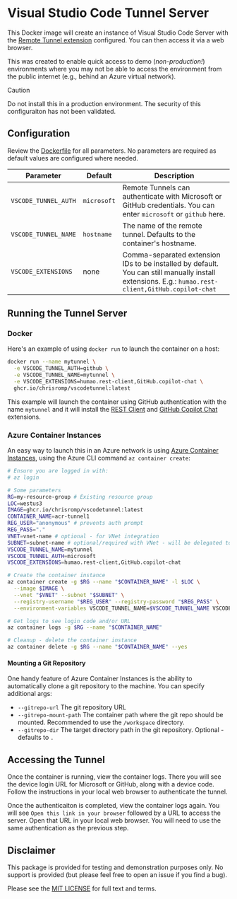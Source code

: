 # Visual Studio Code Tunnel Server

This Docker image will create an instance of Visual Studio Code Server with the [Remote Tunnel extension](https://code.visualstudio.com/docs/remote/tunnels) configured. You can then access it via a web browser.

This was created to enable quick access to demo (_non-production!_) environments where you may not be able to access the environment from the public internet (e.g., behind an Azure virtual network).

> [!CAUTION]
> Do not install this in a production environment. The security of this configuraiton has not been validated.

## Configuration

Review the [Dockerfile](Dockerfile) for all parameters. No parameters are required as default values are configured where needed.

| Parameter | Default | Description |
| --- | --- | --- |
| `VSCODE_TUNNEL_AUTH` | `microsoft` | Remote Tunnels can authenticate with Microsoft or GitHub credentials. You can enter `microsoft` or `github` here. |
| `VSCODE_TUNNEL_NAME` | `hostname` | The name of the remote tunnel. Defaults to the container's hostname. |
| `VSCODE_EXTENSIONS` | none | Comma-separated extension IDs to be installed by default. You can still manually install extensions. E.g.: `humao.rest-client,GitHub.copilot-chat` |

## Running the Tunnel Server

### Docker

Here's an example of using `docker run` to launch the container on a host:

```bash
docker run --name mytunnel \
  -e VSCODE_TUNNEL_AUTH=github \
  -e VSCODE_TUNNEL_NAME=mytunnel \
  -e VSCODE_EXTENSIONS=humao.rest-client,GitHub.copilot-chat \
  ghcr.io/chrisromp/vscodetunnel:latest
```

This example will launch the container using GitHub authentication with the name `mytunnel` and it will install the [REST Client](https://marketplace.visualstudio.com/items?itemName=humao.rest-client) and [GitHub Copilot Chat](https://marketplace.visualstudio.com/items?itemName=github.copilot-chat) extensions.

### Azure Container Instances

An easy way to launch this in an Azure network is using [Azure Container Instances](https://learn.microsoft.com/en-us/azure/container-instances/), using the Azure CLI command `az container create`:

```bash
# Ensure you are logged in with:
# az login

# Some parameters
RG=my-resource-group # Existing resource group
LOC=westus3
IMAGE=ghcr.io/chrisromp/vscodetunnel:latest
CONTAINER_NAME=acr-tunnel1
REG_USER="anonymous" # prevents auth prompt
REG_PASS="."
VNET=vnet-name # optional - for VNet integration
SUBNET=subnet-name # optional/required with VNet - will be delegated to ACI
VSCODE_TUNNEL_NAME=mytunnel
VSCODE_TUNNEL_AUTH=microsoft
VSCODE_EXTENSIONS=humao.rest-client,GitHub.copilot-chat

# Create the container instance
az container create -g $RG --name "$CONTAINER_NAME" -l $LOC \
  --image $IMAGE \
  --vnet "$VNET" --subnet "$SUBNET" \
  --registry-username "$REG_USER" --registry-password "$REG_PASS" \
  --environment-variables VSCODE_TUNNEL_NAME=$VSCODE_TUNNEL_NAME VSCODE_TUNNEL_AUTH=$VSCODE_TUNNEL_AUTH VSCODE_EXTENSIONS=$VSCODE_EXTENSIONS

# Get logs to see login code and/or URL
az container logs -g $RG --name "$CONTAINER_NAME"

# Cleanup - delete the container instance
az container delete -g $RG --name "$CONTAINER_NAME" --yes
```

#### Mounting a Git Repository

One handy feature of Azure Container Instances is the ability to automatically clone a git repository to the machine.  You can specify additional args:

- `--gitrepo-url` The git repository URL
- `--gitrepo-mount-path` The container path where the git repo should be mounted. Recommended to use the `/workspace` directory.
- `--gitrepo-dir` The target directory path in the git repository. Optional - defaults to `.`

## Accessing the Tunnel

Once the container is running, view the container logs. There you will see the device login URL for Microsoft or GitHub, along with a device code. Follow the instructions in your local web browser to authenticate the tunnel.

Once the authenticaiton is completed, view the container logs again. You will see `Open this link in your browser` followed by a URL to access the server. Open that URL in your local web browser. You will need to use the same authentication as the previous step.

## Disclaimer

This package is provided for testing and demonstration purposes only. No support is provided (but please feel free to open an issue if you find a bug).

Please see the [MIT LICENSE](LICENSE) for full text and terms.
